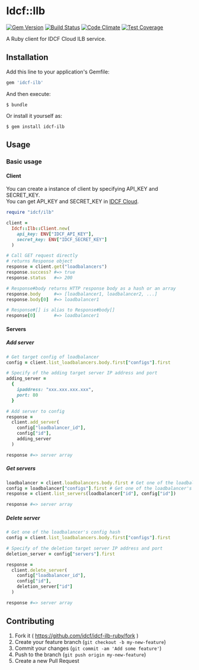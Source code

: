 # Idcf::Ilb
[![Gem Version](https://badge.fury.io/rb/idcf-ilb.svg)](http://badge.fury.io/rb/idcf-ilb)
[![Build Status](https://travis-ci.org/idcf/idcf-ilb-ruby.svg?branch=master)](https://travis-ci.org/idcf/idcf-ilb-ruby)
[![Code Climate](https://codeclimate.com/github/idcf/idcf-ilb-ruby/badges/gpa.svg)](https://codeclimate.com/github/idcf/idcf-ilb-ruby)
[![Test Coverage](https://codeclimate.com/github/idcf/idcf-ilb-ruby/badges/coverage.svg)](https://codeclimate.com/github/idcf/idcf-ilb-ruby/coverage)

A Ruby client for IDCF Cloud ILB service.

## Installation

Add this line to your application's Gemfile:

```ruby
gem 'idcf-ilb'
```

And then execute:

    $ bundle

Or install it yourself as:

    $ gem install idcf-ilb

## Usage
### Basic usage
#### Client
You can create a instance of client by specifying API_KEY and SECRET_KEY.  
You can get API_KEY and SECRET_KEY in [IDCF Cloud](https://console.idcfcloud.com/user/apikey).

```ruby
require "idcf/ilb"

client =
  Idcf::Ilb::Client.new(
    api_key: ENV["IDCF_API_KEY"],
    secret_key: ENV["IDCF_SECRET_KEY"]
  )

# Call GET request directly
# returns Response object
response = client.get("loadbalancers")
response.success? #=> true
response.status   #=> 200

# Response#body returns HTTP response body as a hash or an array
response.body     #=> [loadbalancer1, loadbalancer2, ...]
response.body[0]  #=> loadbalancer1

# Response#[] is alias to Response#body[]
response[0]       #=> loadbalancer1
```

#### Servers
##### Add server
```ruby
# Get target config of loadbalancer
config = client.list_loadbalancers.body.first["configs"].first

# Specify of the adding target server IP address and port
adding_server =
  {
    ipaddress: "xxx.xxx.xxx.xxx",
    port: 80
  }

# Add server to config
response =
  client.add_server(
    config["loadbalancer_id"],
    config["id"],
    adding_server
  )

response #=> server array
```

##### Get servers
```ruby
loadbalancer = client.loadbalancers.body.first # Get one of the loadbalancer
config = loadbalancer["configs"].first # Get one of the loadbalancer's config hash
response = client.list_servers(loadbalancer["id"], config["id"])

response #=> server array
```

##### Delete server
```ruby
# Get one of the loadbalancer's config hash
config = client.list_loadbalancers.body.first["configs"].first

# Specify of the deletion target server IP address and port
deletion_server = config["servers"].first

response =
  client.delete_server(
    config["loadbalancer_id"],
    config["id"],
    deletion_server["id"]
  )

response #=> server array
```

## Contributing

1. Fork it ( https://github.com/idcf/idcf-ilb-ruby/fork )
2. Create your feature branch (`git checkout -b my-new-feature`)
3. Commit your changes (`git commit -am 'Add some feature'`)
4. Push to the branch (`git push origin my-new-feature`)
5. Create a new Pull Request
